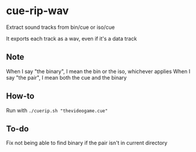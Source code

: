 cue-rip-wav
===========

Extract sound tracks from bin/cue or iso/cue

It exports each track as a wav, even if it's a data track

Note
----
When I say "the binary", I mean the bin or the iso, whichever applies
When I say "the pair", I mean both the cue and the binary

How-to
-----
Run with `./cuerip.sh "thevideogame.cue"`

To-do
----
Fix not being able to find binary if the pair isn't in current directory
